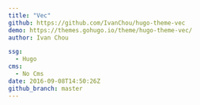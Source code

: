 ```yaml
---
title: "Vec"
github: https://github.com/IvanChou/hugo-theme-vec
demo: https://themes.gohugo.io/theme/hugo-theme-vec/
author: Ivan Chou

ssg:
  - Hugo
cms:
  - No Cms
date: 2016-09-08T14:50:26Z
github_branch: master
---
```

